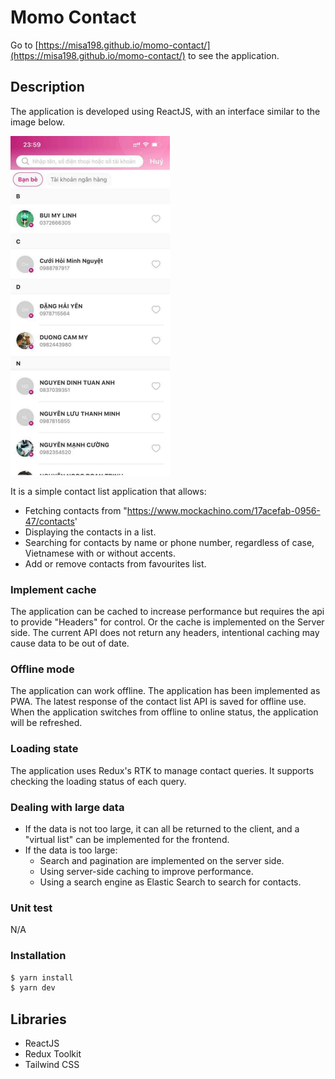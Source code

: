 # Momo Contact

Go to [https://misa198.github.io/momo-contact/](https://misa198.github.io/momo-contact/) to see the application.

## Description

The application is developed using ReactJS, with an interface similar to the image below.

![ui.png](docs%2Fui.png)

It is a simple contact list application that allows:

- Fetching contacts from "https://www.mockachino.com/17acefab-0956-47/contacts'
- Displaying the contacts in a list.
- Searching for contacts by name or phone number, regardless of case, Vietnamese with or without accents.
- Add or remove contacts from favourites list.

### Implement cache

The application can be cached to increase performance but requires the api to provide "Headers" for control. Or the cache is implemented on the Server side. The current API does not return any headers, intentional caching may cause data to be out of date.

### Offline mode

The application can work offline. The application has been implemented as PWA. The latest response of the contact list API is saved for offline use. When the application switches from offline to online status, the application will be refreshed.

### Loading state

The application uses Redux's RTK to manage contact queries. It supports checking the loading status of each query.

### Dealing with large data

- If the data is not too large, it can all be returned to the client, and a "virtual list" can be implemented for the frontend.
- If the data is too large:
  - Search and pagination are implemented on the server side.
  - Using server-side caching to improve performance.
  - Using a search engine as Elastic Search to search for contacts.

### Unit test

N/A

### Installation

```bash
$ yarn install
$ yarn dev
```

## Libraries

- ReactJS
- Redux Toolkit
- Tailwind CSS
